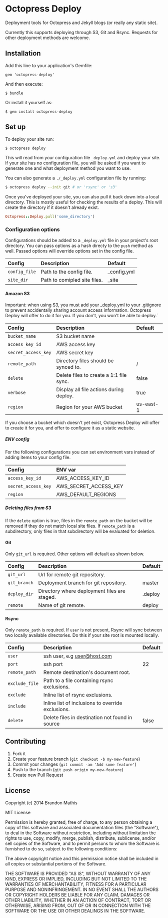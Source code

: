 # Octopress Deploy

Deployment tools for Octopress and Jekyll blogs (or really any static site).

Currently this supports deploying through S3, Git and Rsync. Requests for other
deployment methods are welcome.

## Installation

Add this line to your application's Gemfile:

    gem 'octopress-deploy'

And then execute:

    $ bundle

Or install it yourself as:

    $ gem install octopress-deploy

## Set up

To deploy your site run:

```bash
$ octopress deploy
```

This will read from your configuration file `_deploy.yml` and deploy your site. If your site has no configuration file, you will be asked if you want to generate one and what deployment method you want to use.

You can also generate a `./_deploy.yml` configuration file by running:

```bash
$ octopress deploy --init git # or 'rsync' or 's3'
```

Once you've deployed your site, you can also pull it back down into a local directory. This is mostly useful for checking the results of a deploy. This will create the directory if it doesn't already exist.

```ruby
Octopress::Deploy.pull('some_directory')
```

### Configuration options

Configurations should be added to a `_deploy.yml` file in your project's root directory. You can pass options as a hash directy to the `push` method as well. Passed options will override options set in the config file.

| Config        | Description                                      | Default
|:--------------|:-------------------------------------------------|:---------------|
| `config_file` | Path to the config file.                         | _config.yml    |
| `site_dir`    | Path to comipled site files.                     | _site          |


#### Amazon S3

Important: when using S3, you must add your _deploy.yml to your .gitignore to prevent accidentally sharing
account access information. Octopress Deploy will offer to do it for you. If you don't, you won't be able to deploy.`

| Config              | Description                              | Default
|:--------------------|:-----------------------------------------|:-------------|
| `bucket_name`       | S3 bucket name                           |              |
| `access_key_id`     | AWS access key                           |              |
| `secret_access_key` | AWS secret key                           |              |
| `remote_path`       | Directory files should be synced to.     | /            |
| `delete`            | Delete files to create a 1:1 file sync.  | false        |
| `verbose`           | Display all file actions during deploy.  | true         |
| `region`            | Region for your AWS bucket               | us-east-1    |

If you choose a bucket which doesn't yet exist, Octopress Deploy will offer to create it for you, and offer to configure it as a static website.

##### ENV config

For the following configurations you can set environment vars instead of adding items to your config file.

| Config              | ENV var                        |
|:--------------------|:-------------------------------|
| `access_key_id`     | AWS_ACCESS_KEY_ID              |
| `secret_access_key` | AWS_SECRET_ACCESS_KEY          |
| `region`            | AWS_DEFAULT_REGIONS            |


##### Deleting files from S3

If the `delete` option is true, files in the `remote_path` on the bucket will be removed if they do not match local site files.
If `remote_path` is a subdirectory, only files in that subdirectory will be evaluated for deletion.

#### Git

Only `git_url` is required. Other options will default as shown below.

| Config        | Description                                      | Default
|:--------------|:-------------------------------------------------|:---------------|
| `git_url`     | Url for remote git repository.                   |                |
| `git_branch`  | Deployment branch for git repository.            | master         |
| `deploy_dir`  | Directory where deployment files are staged.     | .deploy        |
| `remote`      | Name of git remote.                              | deploy         |

#### Rsync

Only `remote_path` is required. If `user` is not present, Rsync will sync between two locally available directories. Do this if your site root is mounted locally.

| Config         | Description                                       | Default
|:---------------|:--------------------------------------------------|:---------------|
| `user`         | ssh user, e.g user@host.com                       |                |
| `port`         | ssh port                                          | 22             |
| `remote_path`  | Remote destination's document root.               |                |
| `exclude_file` | Path to a file containing rsync exclusions.       |                |
| `exclude`      | Inline list of rsync exclusions.                  |                |
| `include`      | Inline list of inclusions to override exclusions. |                |
| `delete`       | Delete files in destination not found in source   | false          |

## Contributing

1. Fork it
2. Create your feature branch (`git checkout -b my-new-feature`)
3. Commit your changes (`git commit -am 'Add some feature'`)
4. Push to the branch (`git push origin my-new-feature`)
5. Create new Pull Request

## License

Copyright (c) 2014 Brandon Mathis

MIT License

Permission is hereby granted, free of charge, to any person obtaining
a copy of this software and associated documentation files (the
"Software"), to deal in the Software without restriction, including
without limitation the rights to use, copy, modify, merge, publish,
distribute, sublicense, and/or sell copies of the Software, and to
permit persons to whom the Software is furnished to do so, subject to
the following conditions:

The above copyright notice and this permission notice shall be
included in all copies or substantial portions of the Software.

THE SOFTWARE IS PROVIDED "AS IS", WITHOUT WARRANTY OF ANY KIND,
EXPRESS OR IMPLIED, INCLUDING BUT NOT LIMITED TO THE WARRANTIES OF
MERCHANTABILITY, FITNESS FOR A PARTICULAR PURPOSE AND
NONINFRINGEMENT. IN NO EVENT SHALL THE AUTHORS OR COPYRIGHT HOLDERS BE
LIABLE FOR ANY CLAIM, DAMAGES OR OTHER LIABILITY, WHETHER IN AN ACTION
OF CONTRACT, TORT OR OTHERWISE, ARISING FROM, OUT OF OR IN CONNECTION
WITH THE SOFTWARE OR THE USE OR OTHER DEALINGS IN THE SOFTWARE.

